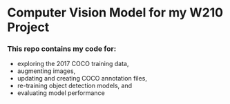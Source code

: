 # Computer Vision Model for my W210 Project
### This repo contains my code for:
 - exploring the 2017 COCO training data,
 - augmenting images,
 - updating and creating COCO annotation files,
 - re-training object detection models, and
 - evaluating model performance
